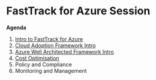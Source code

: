 # FastTrack for Azure Session

**Agenda**
1. [Intro to FastTrack for Azure](./introfta.md)
1. [Cloud Adoption Framework Intro](./introcaf.md)
1. [Azure Well Architected Framework Intro](./introwaf.md)
2. [Cost Optimisation](https://github.com/Azure/fta-cost-management)
2. Policy and Compliance
2. Monitoring and Management

